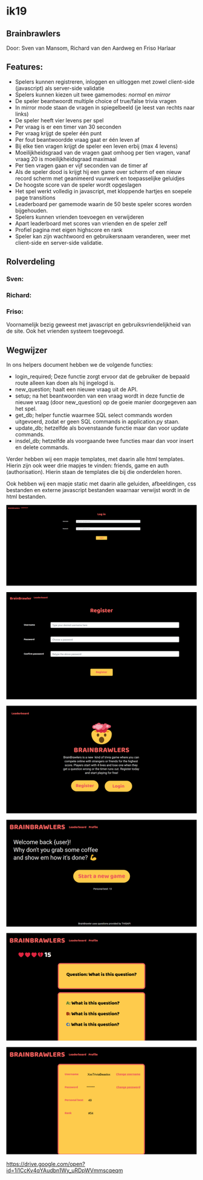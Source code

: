 # ik19

## Brainbrawlers
Door: Sven van Mansom, Richard van den Aardweg en Friso Harlaar<br>

## Features:
 * Spelers kunnen registreren, inloggen en uitloggen met zowel client-side (javascript) als server-side validatie
 * Spelers kunnen kiezen uit twee gamemodes: _normal_ en _mirror_
 * De speler beantwoordt multiple choice of true/false trivia vragen
 * In mirror mode staan de vragen in spiegelbeeld (je leest van rechts naar links)
 * De speler heeft vier levens per spel
 * Per vraag is er een timer van 30 seconden
 * Per vraag krijgt de speler één punt
 * Per fout beantwoordde vraag gaat er één leven af
 * Bij elke tien vragen krijgt de speler een leven erbij (max 4 levens)
 * Moeilijkheidsgraad van de vragen gaat omhoog per tien vragen, vanaf vraag 20 is moeilijkheidsgraad maximaal
 * Per tien vragen gaan er vijf seconden van de timer af
 * Als de speler dood is krijgt hij een game over scherm of een nieuw record scherm met geanimeerd vuurwerk en toepasselijke geluidjes
 * De hoogste score van de speler wordt opgeslagen
 * Het spel werkt volledig in javascript, met kloppende hartjes en soepele page transitions
 * Leaderboard per gamemode waarin de 50 beste speler scores worden bijgehouden.
 * Spelers kunnen vrienden toevoegen en verwijderen
 * Apart leaderboard met scores van vrienden en de speler zelf
 * Profiel pagina met eigen highscore en rank
 * Speler kan zijn wachtwoord en gebruikersnaam veranderen, weer met client-side en server-side validatie.


## Rolverdeling
### Sven:

### Richard:

### Friso:
Voornamelijk bezig geweest met javascript en gebruiksvriendelijkheid van de site. Ook het vrienden systeem toegevoegd.


## Wegwijzer
In ons helpers document hebben we de volgende functies:
 * login_required; Deze functie zorgt ervoor dat de gebruiker de bepaald route alleen kan doen als hij ingelogd is.
 * new_question; haalt een nieuwe vraag uit de API.
 * setup; na het beantwoorden van een vraag wordt in deze functie de nieuwe vraag (door new_question) op de goeie manier doorgegeven aan het spel.
 * get_db; helper functie waarmee SQL select commands worden uitgevoerd, zodat er geen SQL commands in application.py staan.
 * update_db; hetzelfde als bovenstaande functie maar dan voor update commands.
 * insdel_db; hetzelfde als voorgaande twee functies maar dan voor insert en delete commands.


Verder hebben wij een mapje templates, met daarin alle html templates. Hierin zijn ook weer drie mapjes te vinden: friends, game en auth (authorisation). Hierin staan de templates die bij die onderdelen horen.


Ook hebben wij een mapje static met daarin alle geluiden, afbeeldingen, css bestanden en externe javascript bestanden waarnaar verwijst wordt in de html bestanden.

![Login sketch](schetsen/login.png)

![Register sketch](schetsen/register.png)

![index sketch](schetsen/index.png)

![dashboard sketch](schetsen/dashboard.png)

![game sketch](schetsen/game.png)

![profile sketch](schetsen/profile.png)

https://drive.google.com/open?id=1i1CcKv4qYAudbn1Wy_uRDpWVmmscqeqm

